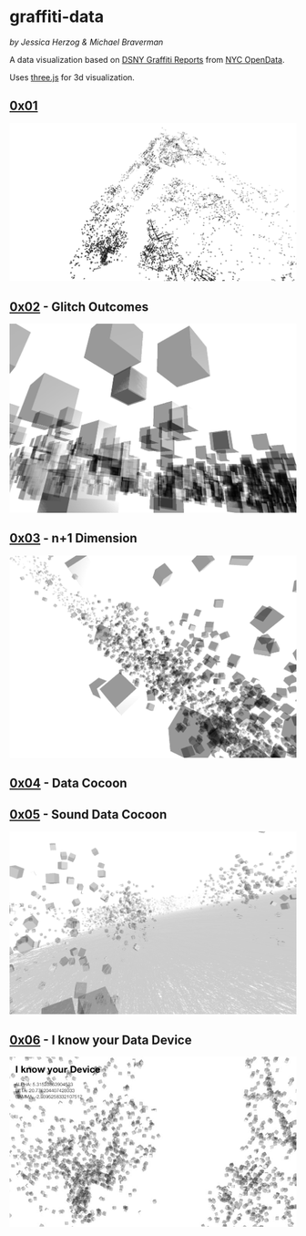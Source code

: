 # graffiti-data
*by Jessica Herzog & Michael Braverman*

A data visualization based on [DSNY Graffiti Reports]( https://data.cityofnewyork.us/City-Government/DSNY-Graffiti-Information/gpwd-npar) from [ NYC OpenData](https://data.cityofnewyork.us/).

Uses [three.js](https://threejs.org/) for 3d visualization.

## [0x01](https://jessherzog.github.io/graffiti-data/01/index.html)
![0x01](img/01.png)

## [0x02](https://jessherzog.github.io/graffiti-data/02/index.html) - Glitch Outcomes
![0x02](img/02.png)

## [0x03](https://jessherzog.github.io/graffiti-data/03/index.html) - n+1 Dimension
![0x03](img/03.png)

## [0x04](https://jessherzog.github.io/graffiti-data/04/index.html) - Data Cocoon
## [0x05](https://jessherzog.github.io/graffiti-data/05/index.html) - Sound Data Cocoon
![0x04](img/04.png)


## [0x06](https://jessherzog.github.io/graffiti-data/06/index.html) - I know your Data Device
![0x06](img/06.png)
